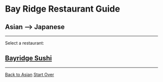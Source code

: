 # Bay Ridge Restaurant Guide
## Asian --> Japanese
---
Select a restaurant:
## [Bayridge Sushi](http://www.brsushi.com/)
---
[Back to Asian](../asian.md/)
[Start Over](../home.md/)